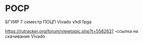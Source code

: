 # POCP

БГУИР 7 семестр ПОЦП 
Vivado vhdl fpga


https://rutracker.org/forum/viewtopic.php?t=5582621 -ссылка на скачивание Vivado

